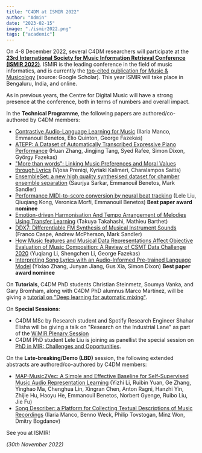 ```yaml
---
title: "C4DM at ISMIR 2022"
author: "Admin"
date: "2023-02-15"
image: "./ismir2022.png"
tags: ["academic"]
---
```


On 4-8 December 2022, several C4DM researchers will participate at the <b>[23rd International Society for Music Information Retrieval Conference (ISMIR 2022)](https://ismir2022.ismir.net/)</b>. ISMIR is the leading conference in the field of music informatics, and is currently the [top-cited publication for Music & Musicology](https://scholar.google.com/citations?view_op=top_venues&hl=en&vq=hum_musicmusicology) (source: Google Scholar). This year ISMIR will take place in Bengaluru, India, and online.

As in previous years, the Centre for Digital Music will have a strong presence at the conference, both in terms of numbers and overall impact.

In the <b>Technical Programme</b>, the following papers are authored/co-authored by C4DM members:

* [Contrastive Audio-Language Learning for Music](https://archives.ismir.net/ismir2022/paper/000077.pdf) (Ilaria Manco, Emmanouil Benetos, Elio Quinton, George Fazekas)
* [ATEPP: A Dataset of Automatically Transcribed Expressive Piano Performance](https://archives.ismir.net/ismir2022/paper/000053.pdf) (Huan Zhang, Jingjing Tang, Syed Rafee, Simon Dixon, György Fazekas)
* ["More than words": Linking Music Preferences and Moral Values through Lyrics](https://archives.ismir.net/ismir2022/paper/000096.pdf) (Vjosa Preniqi, Kyriaki Kalimeri, Charalampos Saitis)
* [EnsembleSet: a new high quality synthesised dataset for chamber ensemble separation](https://archives.ismir.net/ismir2022/paper/000075.pdf) (Saurjya Sarkar, Emmanouil Benetos, Mark Sandler)
* [Performance MIDI-to-score conversion by neural beat tracking](https://archives.ismir.net/ismir2022/paper/000047.pdf) (Lele Liu, Qiuqiang Kong, Veronica Morfi, Emmanouil Benetos) <b>Best paper award nominee</b>
* [Emotion-driven Harmonisation And Tempo Arrangement of Melodies Using Transfer Learning](https://archives.ismir.net/ismir2022/paper/000089.pdf) (Takuya Takahashi, Mathieu Barthet)
* [DDX7: Differentiable FM Synthesis of Musical Instrument Sounds](https://archives.ismir.net/ismir2022/paper/000073.pdf) (Franco Caspe, Andrew McPherson, Mark Sandler)
* [How Music features and Musical Data Representations Affect Objective Evaluation of Music Composition: A Review of CSMT Data Challenge 2020](https://archives.ismir.net/ismir2022/paper/000010.pdf) (Yuqiang Li, Shengchen Li, George Fazekas)
* [Interpreting Song Lyrics with an Audio-Informed Pre-trained Language Model](https://archives.ismir.net/ismir2022/paper/000001.pdf) (Yixiao Zhang, Junyan Jiang, Gus Xia, Simon Dixon) <b>Best paper award nominee</b>


On <b>Tutorials</b>, C4DM PhD students Christian Steinmetz, Soumya Vanka, and Gary Bromham, along with C4DM PhD alumnus Marco Martínez, will be giving a [tutorial on "Deep learning for automatic mixing"](https://ismir2022.ismir.net/program/tutorials/).

On <b>Special Sessions</b>:

* C4DM MSc by Research student and Spotify Research Engineer Shahar Elisha will be giving a talk on "Research on the Industrial Lane" as part of the [WiMIR Plenary Session](https://ismir2022.ismir.net/program/special/)
* C4DM PhD student Lele Liu is joining as panellist the special session on [PhD in MIR: Challenges and Opportunities](https://ismir2022.ismir.net/program/special/).

On the <b>Late-breaking/Demo (LBD)</b> session, the following extended abstracts are authored/co-authored by C4DM members:

* [MAP-Music2Vec: A Simple and Effective Baseline for Self-Supervised Music Audio Representation Learning](https://ismir2022program.ismir.net/lbd_410.html) (Yizhi Li, Ruibin Yuan, Ge Zhang, Yinghao Ma, Chenghua Lin, Xingran Chen, Anton Ragni, Hanzhi Yin, Zhijie Hu, Haoyu He,  Emmanouil Benetos, Norbert Gyenge, Ruibo Liu, Jie Fu)
* [Song Describer: a Platform for Collecting Textual Descriptions of Music Recordings](https://ismir2022program.ismir.net/lbd_405.html) (Ilaria Manco, Benno Weck, Philip Tovstogan, Minz Won, Dmitry Bogdanov)

See you at ISMIR!

<i>(30th November 2022)</i> 
